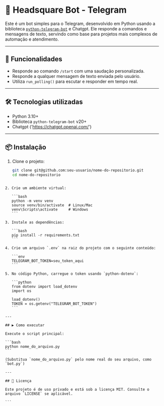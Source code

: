 # 🤖 Headsquare Bot - Telegram

Este é um bot simples para o Telegram, desenvolvido em Python usando a biblioteca [`python-telegram-bot`](https://github.com/python-telegram-bot/python-telegram-bot) e Chatgpt. Ele responde a comandos e mensagens de texto, servindo como base para projetos mais complexos de automação e atendimento.

---

## 🚀 Funcionalidades

- Responde ao comando `/start` com uma saudação personalizada.
- Responde  a qualquer mensagem de texto enviada pelo usuário.
- Utiliza `run_polling()` para escutar e responder em tempo real.

---

## 🛠️ Tecnologias utilizadas

- Python 3.10+
- Biblioteca `python-telegram-bot` v20+
- Chatgpt ('https://chatgpt.openai.com/')
---

## 📦 Instalação

1. Clone o projeto:

   ```bash
   git clone git@github.com:seu-usuario/nome-do-repositorio.git
   cd nome-do-repositorio
````

2. Crie um ambiente virtual:

   ```bash
   python -m venv venv
   source venv/bin/activate  # Linux/Mac
   venv\Scripts\activate     # Windows
   ```

3. Instale as dependências:

   ```bash
   pip install -r requirements.txt
   ```

4. Crie um arquivo `.env` na raiz do projeto com o seguinte conteúdo:

   ```env
   TELEGRAM_BOT_TOKEN=seu_token_aqui
   ```

5. No código Python, carregue o token usando `python-dotenv`:

   ```python
   from dotenv import load_dotenv
   import os

   load_dotenv()
   TOKEN = os.getenv("TELEGRAM_BOT_TOKEN")
   ```

---

## ▶️ Como executar

Execute o script principal:

```bash
python nome_do_arquivo.py
```

(Substitua `nome_do_arquivo.py` pelo nome real do seu arquivo, como `bot.py`)

---

## 📄 Licença

Este projeto é de uso privado e está sob a licença MIT. Consulte o arquivo `LICENSE` se aplicável.

```

